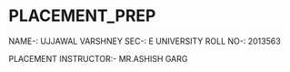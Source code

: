 # PLACEMENT_PREP
 NAME-: UJJAWAL VARSHNEY
 SEC-: E
 UNIVERSITY ROLL NO-: 2013563
 
 PLACEMENT INSTRUCTOR:- MR.ASHISH GARG

